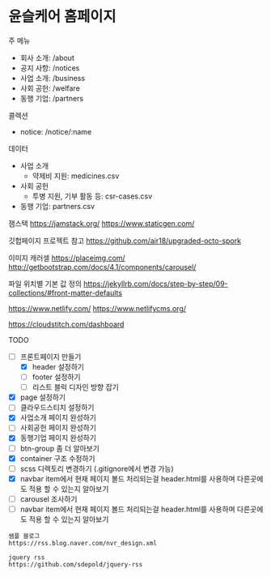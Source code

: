 # 윤슬케어 홈페이지

주 메뉴
- 회사 소개: /about
- 공지 사항: /notices
- 사업 소개: /business
- 사회 공헌: /welfare
- 동행 기업: /partners

콜렉션
- notice: /notice/:name

데이터
- 사업 소개
  * 약제비 지원: medicines.csv
- 사회 공헌
  * 투병 지원, 기부 활동 등: csr-cases.csv
- 동행 기업: partners.csv

잼스택
https://jamstack.org/
https://www.staticgen.com/

깃헙페이지 프로젝트 참고
https://github.com/air18/upgraded-octo-spork

이미지 캐러셀
https://placeimg.com/
http://getbootstrap.com/docs/4.1/components/carousel/

파일 위치별 기본 값 정의
https://jekyllrb.com/docs/step-by-step/09-collections/#front-matter-defaults

https://www.netlify.com/
https://www.netlifycms.org/

https://cloudstitch.com/dashboard

TODO
- [ ] 프론트페이지 만들기
  - [x] header 설정하기
  - [ ] footer 설정하기
  - [ ] 리스트 블럭 디자인 방향 잡기
- [x] page 설정하기
- [ ] 클라우드스티치 설정하기
- [x] 사업소개 페이지 완성하기
- [ ] 사회공헌 페이지 완성하기
- [x] 동행기업 페이지 완성하기
- [ ] btn-group 좀 더 알아보기
- [x] container 구조 수정하기
- [ ] scss 디렉토리 변경하기 (.gitignore에서 변경 가능)
- [x] navbar item에서 현재 페이지 볼드 처리되는걸 header.html를 사용하며 다른곳에도 적용 할 수 있는지 알아보기
- [ ] carousel 조사하기
- [ ] navbar item에서 현재 페이지 볼드 처리되는걸 header.html를 사용하며 다른곳에도 적용 할 수 있는지 알아보기

```
쌤플 블로그
https://rss.blog.naver.com/nvr_design.xml

jquery rss
https://github.com/sdepold/jquery-rss
```
